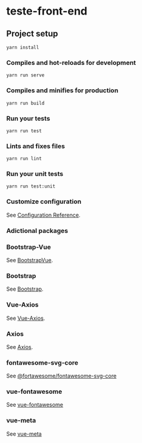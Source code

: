 # teste-front-end

## Project setup
```
yarn install
```

### Compiles and hot-reloads for development
```
yarn run serve
```

### Compiles and minifies for production
```
yarn run build
```

### Run your tests
```
yarn run test
```

### Lints and fixes files
```
yarn run lint
```

### Run your unit tests
```
yarn run test:unit
```

### Customize configuration
See [Configuration Reference](https://cli.vuejs.org/config/).

### Adictional packages
### Bootstrap-Vue
See [BootstrapVue](https://bootstrap-vue.js.org/).

### Bootstrap
See [Bootstrap](https://getbootstrap.com/).

### Vue-Axios
See [Vue-Axios](https://www.npmjs.com/package/vue-axios).

### Axios
See [Axios](https://github.com/axios/axios).

### fontawesome-svg-core
See [@fortawesome/fontawesome-svg-core](https://www.npmjs.com/package/@fortawesome/fontawesome-svg-core)

### vue-fontawesome
See [vue-fontawesome](https://github.com/FortAwesome/vue-fontawesome)

### vue-meta
See [vue-meta](https://github.com/nuxt/vue-meta)